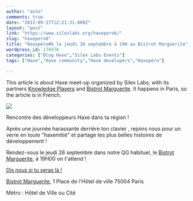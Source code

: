 ```yaml
---
author: "anto"
comments: true
date: "2013-09-17T12:21:31.000Z"
layout: "post"
link: "https://www.silexlabs.org/haxepero6/"
slug: "haxepero6"
title: "Haxepéro#6 le jeudi 26 septembre à 19H au Bistrot Marguerite"
wordpress_id: 179478
categories: ["Blog Haxe","Silex Labs Events"]
tags: ["Haxe","Haxe community","Haxe developers","Haxepéro"]

---
```

This article is about Haxe meet-up organized by Silex Labs, with its partners [Knowledge Players](http://www.knowledge-players.com/) and [Bistrot Marguerite](https://plus.google.com/106096274486091738489/about?hl=fr). It happens in Paris, so the article is in French.

[![](https://www.silexlabs.org/wp-content/uploads/2013/09/haxeperos6-26-septembre-2013.png)](https://www.silexlabs.org/179478/the-blog/blog-silex-labs/sl-events/haxepero6/attachment/haxeperos6-26-septembre-2013/)

Rencontre des développeurs Haxe dans ta région !

Après une journée harassante derrière ton clavier , rejoins nous pour un verre en toute "haxemitié" et partage tes plus belles histoires de développement !

Rendez-vous le jeudi 26 septembre dans notre QG habituel, le [Bistrot Marguerite](https://plus.google.com/106096274486091738489/about?hl=fr), à 19H00 on t'attend !

[Dis nous si tu seras là !](https://plus.google.com/u/0/events/caprtknpp4aglcuf8h3othkp03o)

[Bistrot Marguerite](https://plus.google.com/106096274486091738489/about?hl=fr), 1 Place de l'Hôtel de ville 75004 Paris‎

Métro : Hôtel de Ville ou Cité

